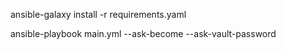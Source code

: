 ansible-galaxy install -r requirements.yaml

ansible-playbook main.yml --ask-become --ask-vault-password
